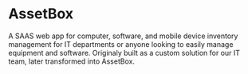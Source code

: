 # AssetBox #

A SAAS web app for computer, software, and mobile device inventory management for IT departments or anyone looking to easily manage equipment and software. Originaly built as a custom solution for our IT team, later transformed into AssetBox.
